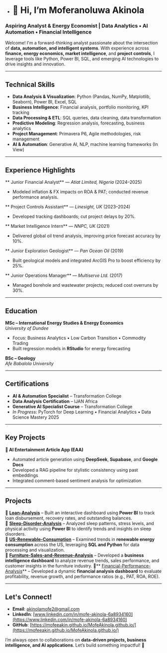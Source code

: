 - # 👋 Hi, I’m Moferanoluwa Akinola

### Aspiring Analyst & Energy Economist | Data Analytics • AI Automation • Financial Intelligence  

Welcome! I'm a forward-thinking analyst passionate about the intersection of **data, automation, and intelligent systems**. With experience across **finance, energy economics, market intelligence**, and **project controls**, I leverage tools like Python, Power BI, SQL, and emerging AI technologies to drive insights and innovation.

---
## Technical Skills  
- **Data Analysis & Visualization**: Python (Pandas, NumPy, Matplotlib, Seaborn), Power BI, Excel, SQL  
- **Business Intelligence**: Financial analysis, portfolio monitoring, KPI tracking  
- **Data Processing & ETL**: SQL queries, data cleaning, data transformation  
- **Predictive Modeling**: Regression analysis, forecasting, business analytics  
- **Project Management**: Primavera P6, Agile methodologies, risk management  
- **AI & Automation**: Generative AI, NLP, machine learning frameworks (In View)
---

## Experience Highlights

** Junior Financial Analyst** — *Atiat Limited, Nigeria* (2024–2025)  
- Modeled inflation & FX impacts on ROA & PAT; conducted revenue performance analysis.  

** Project Controls Assistant** — *Linesight, UK* (2023–2024)  
- Developed tracking dashboards; cut project delays by 20%.  

** Market Intelligence Intern** — *NNPC, UK* (2021)  
- Delivered global oil trend analysis, improving price forecast accuracy by 10%.  

** Junior Exploration Geologist** — *Pan Ocean Oil* (2019)  
- Built geological models and integrated ArcGIS Pro to boost efficiency by 25%.  

** Junior Operations Manager** — *Multiserve Ltd.* (2017)  
- Managed borehole and wastewater projects; reduced cost overruns by 30%.  

---

##  Education

**MSc – International Energy Studies & Energy Economics**  
*University of Dundee*  
- Focus: Business Analytics • Low Carbon Transition • Commodity Trading  
- Built regression models in **RStudio** for energy forecasting  

**BSc – Geology**  
*Afe Babalola University*  

---

##  Certifications  

- **AI & Automation Specialist** – Transformation College  
- **Data Analysis Certification** – IJAN Africa  
- **Generative AI Specialist Course** – Transformation College  
- *In Progress*: PyTorch for Deep Learning • Financial Analytics • Data Science Mastery 2025  

---

##  Key Projects  

**🔹 AI Entertainment Article App (EAA)**  
- Automated article generation using **DeepSeek**, **Supabase**, and **Google Docs**  
- Developed a RAG pipeline for stylistic consistency using past embeddings  
- Integrated comment-based sentiment analysis for optimization
  
---

## Projects  

🔹 **[Loan-Analysis](#)** – Built an interactive dashboard using **Power BI** to track loan disbursement, recovery rates, and outstanding balances.  
🔹 **[Sleep-Disorder-Analysis](#)** – Analyzed sleep patterns, stress levels, and physical activity using **Power BI** to identify trends and insights on sleep disorders.  
🔹 **[US-Renewable-Consumption](#)** – Examined trends in **renewable energy consumption** across the US, leveraging **SQL and Python** for data processing and visualization.  
🔹 **[Furniture-Sales-and-Revenue-Analysis](#)** – Developed a **business intelligence dashboard** to analyze revenue trends, sales performance, and customer insights in the furniture industry. 
🔹** [Financial-Performance-Analysis](#)** – Developed a dynamic **financial analysis dashboard** to evaluate profitability, revenue growth, and performance ratios (e.g., PAT, ROA, ROE).
 
---

## Let's Connect!  

- **Email**: [akinolamofe2@gmail.com](mailto:akinolamofe2@gmail.com)  
- **LinkedIn**: [www.linkedin.com/in/mofe-akinola-6a8934160](https://www.linkedin.com/in/mofe-akinola-6a8934160)
- **GitHub**: [https://mofeeakin.github.io/MofeAkinola.github.io/](https://mofeeakin.github.io/MofeAkinola.github.io/)

I’m always open to collaborations on **data-driven projects, business intelligence, and AI applications**. Let’s build something impactful! 🚀  
